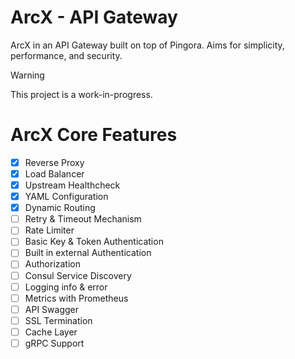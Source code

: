 # ArcX - API Gateway

ArcX in an API Gateway built on top of Pingora. Aims for simplicity, performance, and security.

> [!WARNING]
> This project is a work-in-progress.

# ArcX Core Features

- [x] Reverse Proxy
- [x] Load Balancer
- [x] Upstream Healthcheck
- [x] YAML Configuration
- [x] Dynamic Routing
- [ ] Retry & Timeout Mechanism
- [ ] Rate Limiter
- [ ] Basic Key & Token Authentication
- [ ] Built in external Authentication
- [ ] Authorization
- [ ] Consul Service Discovery
- [ ] Logging info & error
- [ ] Metrics with Prometheus
- [ ] API Swagger
- [ ] SSL Termination
- [ ] Cache Layer
- [ ] gRPC Support